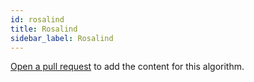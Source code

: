 ```yaml
---
id: rosalind
title: Rosalind
sidebar_label: Rosalind
---
```


[Open a pull request](https://github.com/AllAlgorithms/algorithms/tree/master/docs/rosalind.md) to add the content for this algorithm.